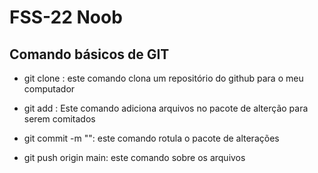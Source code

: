 # FSS-22 Noob

  ## Comando básicos de GIT

- git clone <link-do-repositorio>: este comando clona um repositório do github para o meu computador

- git add <nome-do-arquivo>: Este comando adiciona arquivos no pacote de alterção para serem comitados

- git commit -m "<mensagem-do-meu-commit>": este comando rotula o pacote de alterações

- git push origin main: este comando sobre os arquivos